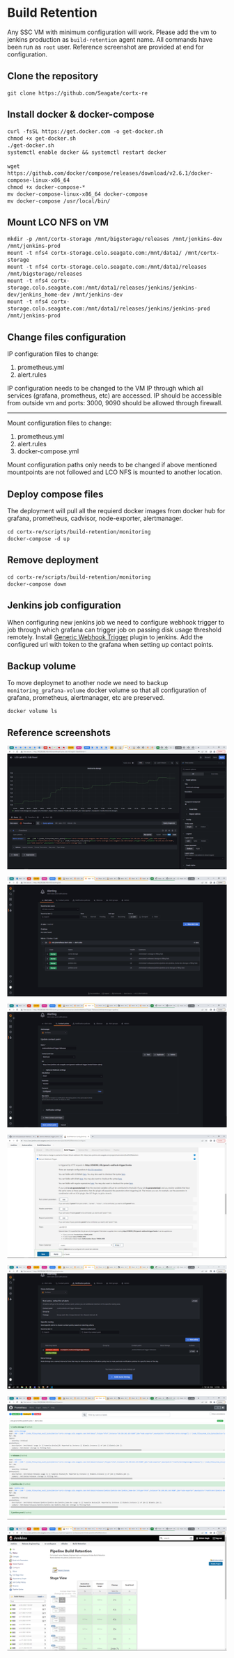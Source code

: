# Build Retention

Any SSC VM with minimum configuration will work. Please add the vm to jenkins production as `build-retention` agent name. All commands have been run as `root` user. Reference screenshot are provided at end for configuration.

## Clone the repository

```
git clone https://github.com/Seagate/cortx-re
```

## Install docker & docker-compose

```
curl -fsSL https://get.docker.com -o get-docker.sh
chmod +x get-docker.sh
./get-docker.sh
systemctl enable docker && systemctl restart docker

wget https://github.com/docker/compose/releases/download/v2.6.1/docker-compose-linux-x86_64
chmod +x docker-compose-*
mv docker-compose-linux-x86_64 docker-compose
mv docker-compose /usr/local/bin/
```

## Mount LCO NFS on VM

```
mkdir -p /mnt/cortx-storage /mnt/bigstorage/releases /mnt/jenkins-dev /mnt/jenkins-prod
mount -t nfs4 cortx-storage.colo.seagate.com:/mnt/data1/ /mnt/cortx-storage
mount -t nfs4 cortx-storage.colo.seagate.com:/mnt/data1/releases /mnt/bigstorage/releases
mount -t nfs4 cortx-storage.colo.seagate.com:/mnt/data1/releases/jenkins/jenkins-dev/jenkins_home-dev /mnt/jenkins-dev
mount -t nfs4 cortx-storage.colo.seagate.com:/mnt/data1/releases/jenkins/jenkins-prod /mnt/jenkins-prod
```

## Change files configuration

IP configuration files to change:
1. prometheus.yml
2. alert.rules 

IP configuration needs to be changed to the VM IP through which all services (grafana, prometheus, etc) are accessed. IP should be accessible from outside vm and ports: 3000, 9090 should be allowed through firewall.  

---

Mount configuration files to change:
1. prometheus.yml
2. alert.rules 
3. docker-compose.yml

Mount configuration paths only needs to be changed if above mentioned mountpoints are not followed and LCO NFS is mounted to another location.

## Deploy compose files

The deployment will pull all the requierd docker images from docker hub for grafana, prometheus, cadvisor, node-exporter, alertmanager. 

```
cd cortx-re/scripts/build-retention/monitoring
docker-compose -d up
```

## Remove deployment

```
cd cortx-re/scripts/build-retention/monitoring
docker-compose down
```

## Jenkins job configuration

When configuring new jenkins job we need to configure webhook trigger to job through which grafana can trigger job on passing disk usage threshold remotely. Install [Generic Webhook Trigger](https://plugins.jenkins.io/generic-webhook-trigger/) plugin to jenkins. Add the configured url with token to the grafana when setting up contact points.

## Backup volume

To move deploymet to another node we need to backup `monitoring_grafana-volume` docker volume so that all configuration of grafana, prometheus, alertmanager, etc are preserved.

```
docker volume ls
```

## Reference screenshots

![Grafana Dashboard](./screenshots/graph-dashboard.PNG)

![Alert](./screenshots/alert.PNG)

![Notification](./screenshots/notification.PNG)

![Jenkins Webhook](./screenshots/webhook.PNG)

![Grafana Dashboard](./screenshots/notificationpolicies.PNG)

![Prometheus](./screenshots/prometheus.PNG)

![Build Retention Job](./screenshots/build-retention.PNG)
